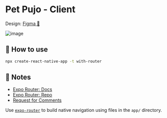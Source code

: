 # Pet Pujo - Client

Design: [Figma 🔗](https://www.figma.com/file/3x3E20E4rfTL7eIFUBvYD8/food-delivery-app-(Pet-Pujo)?type=design&node-id=0%3A1&mode=design&t=kwQpJYQfEqX51vlh-1)

![image](https://github.com/CollegeProjects007/PetPujo-Client/assets/69642436/918e2174-5beb-40c7-b3e7-742b92afb487)


## 🚀 How to use

```sh
npx create-react-native-app -t with-router
```

## 📝 Notes

- [Expo Router: Docs](https://expo.github.io/router)
- [Expo Router: Repo](https://github.com/expo/router)
- [Request for Comments](https://github.com/expo/router/discussions/1)

Use [`expo-router`](https://expo.github.io/router) to build native navigation using files in the `app/` directory.

